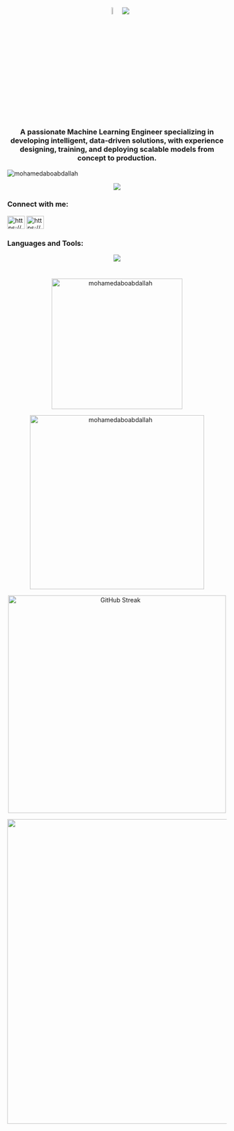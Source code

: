 <h1 align="center">
  <img src = "https://i.pinimg.com/originals/3f/7e/4e/3f7e4eff7c96e9fe4b8b4b1ff3f7bdb5.gif" width = 6.5%>
  <img src="https://readme-typing-svg.herokuapp.com/?font=Righteous&size=35&color=1ACBC3&center=true&vCenter=true&width=500&height=70&duration=4000&lines=Welcome!👋;I'm+Mohamed+Aboabdallah!;Machine+Learning+Engineer!;" />
</h1>
<h3 align="center"> 
A passionate Machine Learning Engineer specializing in developing intelligent, data-driven solutions, with experience designing, training, and deploying scalable models from concept to production.
</h3>

<p align="left"> <img src="https://komarev.com/ghpvc/?username=mohamedaboabdallah&label=Profile%20views&color=0e75b6&style=plastic&abbreviated=true" alt="mohamedaboabdallah" /> </p>

<p align="center">
<picture>
<source
  srcset="https://github-profile-trophy-alpha.vercel.app/?username=mohamedaboabdallah&theme=radical&no-frame=true&no-bg=true&column=-1"
  media="(prefers-color-scheme: dark)"
/>
<img
  src="https://github-profile-trophy-alpha.vercel.app/?username=mohamedaboabdallah&no-frame=true&column=-1"
  media="(prefers-color-scheme: light), (prefers-color-scheme: no-preference)"
/>
</picture>
</p>

<h3 align="left">Connect with me:</h3>
<p align="left">
<a href="https://www.linkedin.com/in/mohamedaboabdallah/" target="blank"><img align="center" src="https://raw.githubusercontent.com/rahuldkjain/github-profile-readme-generator/master/src/images/icons/Social/linked-in-alt.svg" alt="https://www.linkedin.com/in/mohamed-ahmed-3311b9247/" height="30" width="40" /></a>
<a href="mailto:mohamed541416@gmail.com" target="blank"><img align="center" src="https://cdn.iconscout.com/icon/free/png-512/free-gmail-logo-icon-download-in-svg-png-gif-file-formats--mail-email-logos-icons-2416660.png?f=webp&w=512" alt="https://www.gmail.com/" height="30" width="40" /></a>
</p>

<h3 align="left">Languages and Tools:</h3>
<div align="center">
  <img src="https://skillicons.dev/icons?i=c,cs,java,python,js,cpp,python,docker,aws,matlab,express,arduino,postgres,mongodb,mysql,processing,vercel,html,css,vscode,git" />
</div>

<h1></h1>

<p align="center">
<img src="https://github-readme-stats.vercel.app/api/top-langs?username=mohamedaboabdallah&show_icons=true&locale=en&theme=radical&layout=compact" width="300" alt="mohamedaboabdallah" />
</p>

<p align="center">
<img src="https://github-readme-stats.vercel.app/api?username=mohamedaboabdallah&show_icons=true&theme=radical&locale=en" width="400" alt="mohamedaboabdallah" />
</p>

<p align="center">
<a href="https://git.io/streak-stats"><img src="https://github-readme-streak-stats-rho-roan.vercel.app?user=mohamedaboabdallah&theme=radical&mode=weekly" width="500" alt="GitHub Streak" /></a>
</p>

<p align="center">
      <img src="https://capsule-render.vercel.app/api?type=waving&color=0:C04848,50:061161,75:480048,100:C0C0C0&height=120&text=Thanks%20for%20visiting!&fontSize=35&fontColor=7DF9FF&fontAlignY=75&section=footer" width="700" />
</p>
